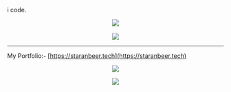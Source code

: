 
i code.

<p align="center">
    <img src="https://skillicons.dev/icons?i=html,css,sass,tailwindcss,materialui,javascript,typescript,react,redux,nextjs,nodejs,express,mongodb,figma,blender&perline=5" />
</p>


<p align="center" style="margin-top:1rem;">
<img align="center" src="https://github-readme-streak-stats.herokuapp.com/?user=staranbeer" />
</p>

___
My Portfolio:-
[https://staranbeer.tech](https://staranbeer.tech)


<p align="center"><img src="https://github-readme-stats.vercel.app/api?username=sahilshahane&show_icons=true"/></p>
<div align="center">

<a herf="">![](https://komarev.com/ghpvc/?username=staranber&style=for-the-badge) </a>

</div>

